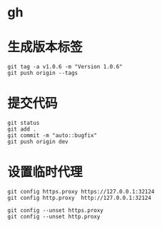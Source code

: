 # gh

# 生成版本标签

```
git tag -a v1.0.6 -m "Version 1.0.6"
git push origin --tags
```
# 提交代码

```
git status
git add .
git commit -m "auto::bugfix"
git push origin dev
```

# 设置临时代理

```
git config https.proxy https://127.0.0.1:32124
git config http.proxy  http://127.0.0.1:32124

git config --unset https.proxy
git config --unset http.proxy
```